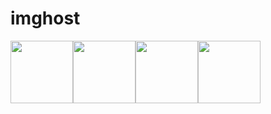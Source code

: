 # imghost
<img src="https://user-images.githubusercontent.com/50590296/67758883-76a4a800-fa79-11e9-9e1b-505a57d53b49.png" width="100"><img src="https://user-images.githubusercontent.com/50590296/67759112-da2ed580-fa79-11e9-8318-f81de11a2ec1.png" width="100"><img src="https://cdn.pixabay.com/photo/2019/05/08/20/07/cat-4189535_1280.jpg" width="100"><img src="https://user-images.githubusercontent.com/50590296/68070864-ddde9700-fdae-11e9-8ca8-8f307637783e.jpg" width="100">
